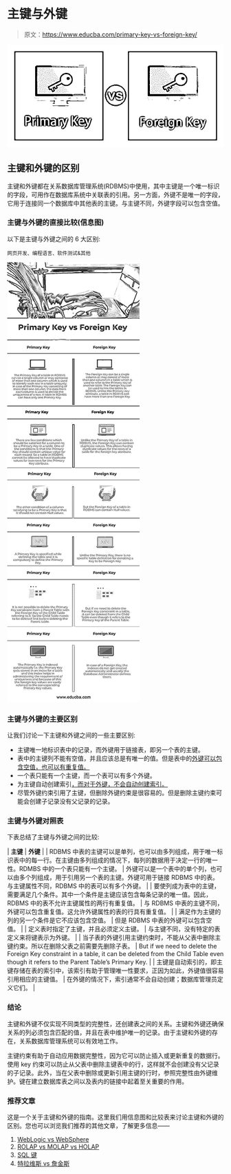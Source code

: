 # 主键与外键

> 原文：<https://www.educba.com/primary-key-vs-foreign-key/>

![Primary-Key-vs-Foreign-Key](img/36383151a306f8a64e9e57003359c51b.png)



## 主键和外键的区别

主键和外键都在关系数据库管理系统(RDBMS)中使用，其中主键是一个唯一标识的字段，可用作在数据库系统中关联表的引用。另一方面，外键不是唯一的字段，它用于连接同一个数据库中其他表的主键。与主键不同，外键字段可以包含空值。

### 主键与外键的直接比较(信息图)

以下是主键与外键之间的 6 大区别:

<small>网页开发、编程语言、软件测试&其他</small>

![Primary-Key-vs-Foreign-Key-info](img/13d44445eca4f72035110bfa7b6d8a11.png)



### 主键与外键的主要区别

让我们讨论一下主键和外键之间的一些主要区别:

*   主键唯一地标识表中的记录，而外键用于链接表，即另一个表的主键。
*   表中的主键列不能有空值，并且应该总是有唯一的值。但是表中的[外键可以包含空值，也可以有重复值。](https://www.educba.com/oracle-foreign-key/)
*   一个表只能有一个主键，而一个表可以有多个外键。
*   为主键自动创建索引[，而对于外键，不会自动创建索引。](https://www.educba.com/primary-key-in-sql/)
*   尽管外键约束引用了主键，但删除外键约束是很容易的。但是删除主键约束可能会创建子记录没有父记录的记录。

### 主键与外键对照表

下表总结了主键与外键之间的比较:

| **主键** | **外键** |
| RDBMS 中表的主键可以是单列，也可以由多列组成，用于唯一标识表中的每一行。在主键由多列组成的情况下，每列的数据用于决定一行的唯一性。RDMBS 中的一个表只能有一个主键。 | 外键可以是一个表中的单个列，也可以由多个列组成，用于引用另一个表的主键。外键可用于链接 RDBMS 中的表。与主键属性不同，RDBMS 中的表可以有多个外键。 |
| 要使列成为表中的主键，需要满足几个条件。其中一个条件是主键应该包含每条记录的唯一值。因此，RDBMS 中的表不允许主键属性的两行有重复值。 | 与 RDBMS 中表的主键不同，外键可以包含重复值。这允许外键属性的表的行具有重复值。 |
| 满足作为主键的列的另一个条件是它不应该包含空值。 | 但是 RDBMS 中表的外键可以包含空值。 |
| 定义表时指定了主键，并且必须定义主键。 | 与主键不同，没有特定的表定义来将键表示为外键。 |
| 当子表的外键引用主键约束时，不能从父表中删除主键约束。所以在删除父表之前需要先删除子表。 | But if we need to delete the Foreign Key constraint in a table, it can be deleted from the Child Table even though it refers to the Parent Table’s Primary Key. |
| 主键是自动索引的，即主键存储在表的索引中，该索引有助于管理唯一性要求，正因为如此，外键值很容易引用相应的主键值。 | 在外键的情况下，索引通常不会自动创建；数据库管理员定义它们。 |

### 结论

主键和外键不仅实现不同类型的完整性，还创建表之间的关系。主键和外键还确保关系的列必须包含匹配的值，并且在表中维护唯一的记录。由于主键和外键的存在，关系数据库管理系统可以有效地工作。

主键约束有助于自动应用数据完整性，因为它可以防止插入或更新重复的数据行。使用 key 约束可以防止从父表中删除主键表中的行，这样就不会创建没有父记录的子记录。此外，当在父表中删除或更新引用主键的行时，参照完整性由外键维护。键在建立数据库表之间以及表内的链接中起着至关重要的作用。

### 推荐文章

这是一个关于主键和外键的指南。这里我们用信息图和比较表来讨论主键和外键的区别。您也可以浏览我们推荐的其他文章，了解更多信息——

1.  [WebLogic vs WebSphere](https://www.educba.com/weblogic-and-websphere/)
2.  [ROLAP vs MOLAP vs HOLAP](https://www.educba.com/rolap-vs-molap-vs-holap/)
3.  [SQL 键](https://www.educba.com/sql-keys/)
4.  [特拉维斯 vs 詹金斯](https://www.educba.com/travis-vs-jenkins/)





